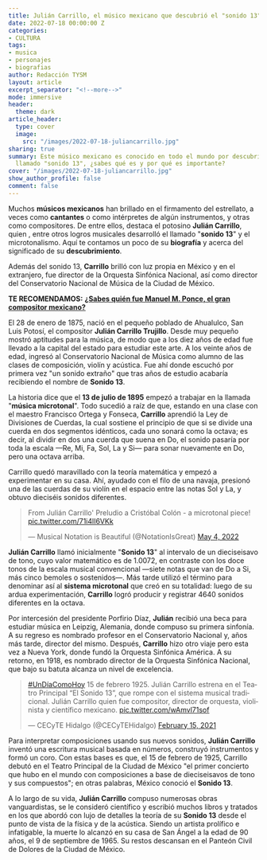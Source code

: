 ```yaml
---
title: Julián Carrillo, el músico mexicano que descubrió el "sonido 13"
date: 2022-07-18 00:00:00 Z
categories:
- CULTURA
tags:
- musica
- personajes
- biografias
author: Redacción TYSM
layout: article
excerpt_separator: "<!--more-->"
mode: immersive
header:
  theme: dark
article_header:
  type: cover
  image:
    src: "/images/2022-07-18-juliancarrillo.jpg"
sharing: true
summary: Este músico mexicano es conocido en todo el mundo por descubrir o crear el
  llamado "sonido 13", ¿sabes qué es y por qué es importante?
cover: "/images/2022-07-18-juliancarrillo.jpg"
show_author_profile: false
comment: false
---
```


Muchos **músicos mexicanos** han brillado en el firmamento del estrellato, a veces como **cantantes** o como intérpretes de algún instrumentos, y otras como compositores. De entre ellos, destaca el potosino **Julián Carrillo**, quien , entre otros logros musicales desarrolló el llamado "**sonido 13**" y el microtonalismo. Aquí te contamos un poco de su **biografía** y acerca del significado de su **descubrimiento**.

Además del sonido 13, **Carrillo** brilló con luz propia en México y en el extranjero, fue director de la Orquesta Sinfónica Nacional, así como director del Conservatorio Nacional de Música de la Ciudad de México.

**TE RECOMENDAMOS:** [**¿Sabes quién fue Manuel M. Ponce, el gran compositor mexicano?**](https://blog.tonoysumariachi.com/cultura/2022/09/08/sabes-quien-fue-manuel-m.ponce-el-gran-compositor-mexicano.html)

El 28 de enero de 1875, nació en el pequeño poblado de Ahualulco, San Luis Potosí, el compositor **Julián Carrillo Trujillo**. Desde muy pequeño mostró aptitudes para la música, de modo que a los diez años de edad fue llevado a la capital del estado para estudiar este arte. A los veinte años de edad, ingresó al Conservatorio Nacional de Música como alumno de las clases de composición, violín y acústica. Fue ahí donde escuchó por primera vez "un sonido extraño" que tras años de estudio acabaría recibiendo el nombre de **Sonido 13**.

La historia dice que el **13 de julio de 1895** empezó a trabajar en la llamada "**música microtonal**". Todo sucedió a raíz de que, estando en una clase con el maestro Francisco Ortega y Fonseca, **Carrillo** aprendió la Ley de Divisiones de Cuerdas, la cual sostiene el principio de que si se divide una cuerda en dos segmentos idénticos, cada uno sonará como la octava; es decir, al dividir en dos una cuerda que suena en Do, el sonido pasaría por toda la escala —Re, Mi, Fa, Sol, La y Si— para sonar nuevamente en Do, pero una octava arriba.

Carrillo quedó maravillado con la teoría matemática y empezó a experimentar en su casa. Ahí, ayudado con el filo de una navaja, presionó una de las cuerdas de su violín en el espacio entre las notas Sol y La, y obtuvo dieciséis sonidos diferentes.

<blockquote class="twitter-tweet"><p lang="es" dir="ltr">From Julián Carrillo' Preludio a Cristóbal Colón - a microtonal piece! <a href="https://t.co/71i4lI6VKk">pic.twitter.com/71i4lI6VKk</a></p>— Musical Notation is Beautiful (@NotationIsGreat) <a href="https://twitter.com/NotationIsGreat/status/1521961349278052353?ref_src=twsrc%5Etfw">May 4, 2022</a></blockquote> <script async src="https://platform.twitter.com/widgets.js" charset="utf-8"></script>

**Julián Carrillo** llamó inicialmente "**Sonido 13**" al intervalo de un dieciseisavo de tono, cuyo valor matemático es de 1.0072, en contraste con los doce tonos de la escala musical convencional —siete notas que van de Do a Si, más cinco bemoles o sostenidos—. Más tarde utilizó el término para denominar así al **sistema microtonal** que creó en su totalidad: luego de su ardua experimentación, **Carrillo** logró producir y registrar 4640 sonidos diferentes en la octava.

Por intercesión del presidente Porfirio Díaz, **Julián** recibió una beca para estudiar música en Leipzig, Alemania, donde compuso su primera sinfonía. A su regreso es nombrado profesor en el Conservatorio Nacional y, años más tarde, director del mismo. Después, **Carrillo** hizo otro viaje pero esta vez a Nueva York, donde fundó la Orquesta Sinfónica América. A su retorno, en 1918, es nombrado director de la Orquesta Sinfónica Nacional, que bajo su batuta alcanza un nivel de excelencia.

<blockquote class="twitter-tweet"><p lang="es" dir="ltr"><a href="https://twitter.com/hashtag/UnD%C3%ADaComoHoy?src=hash&ref_src=twsrc%5Etfw">#UnDíaComoHoy</a> 15 de febrero 1925. Julián Carrillo estrena en el Teatro Principal “El Sonido 13”, que rompe con el sistema musical tradicional. Julián Carrillo quien fue compositor, director de orquesta, violinista y científico mexicano. <a href="https://t.co/wAmvl71sof">pic.twitter.com/wAmvl71sof</a></p>— CECyTE Hidalgo (@CECyTEHidalgo) <a href="https://twitter.com/CECyTEHidalgo/status/1361345896173174784?ref_src=twsrc%5Etfw">February 15, 2021</a></blockquote> <script async src="https://platform.twitter.com/widgets.js" charset="utf-8"></script>

Para interpretar composiciones usando sus nuevos sonidos, **Julián Carrillo** inventó una escritura musical basada en números, construyó instrumentos y formó un coro. Con estas bases es que, el 15 de febrero de 1925, Carrillo debutó en el Teatro Principal de la Ciudad de México "el primer concierto que hubo en el mundo con composiciones a base de dieciseisavos de tono y sus compuestos"; en otras palabras, México conoció el **Sonido 13**.

A lo largo de su vida, **Julián Carrillo** compuso numerosas obras vanguardistas, se le consideró científico y escribió muchos libros y tratados en los que abordó con lujo de detalles la teoría de su **Sonido 13** desde el punto de vista de la física y de la acústica. Siendo un artista prolífico e infatigable, la muerte lo alcanzó en su casa de San Ángel a la edad de 90 años, el 9 de septiembre de 1965. Su restos descansan en el Panteón Civil de Dolores de la Ciudad de México.
